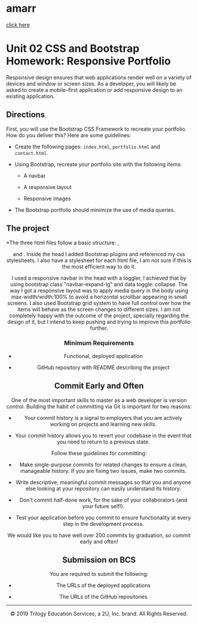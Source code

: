 # amarr
[click here](https://amarr001.github.io/amarr/)

# Unit 02 CSS and Bootstrap Homework: Responsive Portfolio

Responsive design ensures that web applications render well on a variety of devices and window or screen sizes. As a developer, you will likely be asked to create a mobile-first application or add responsive design to an existing application. 


## Directions

First, you will use the Bootstrap CSS Framework to recreate your portfolio. How do you deliver this? Here are some guidelines:

* Create the following pages: `index.html`, `portfolio.html` and `contact.html`.

* Using Bootstrap, recreate your portfolio site with the following items:

   * A navbar

   * A responsive layout

   * Responsive images

* The Bootstrap portfolio should minimize the use of media queries.

## The project

*The three html files follow a basic structure: <head>, <header> and <body>. Inside the head I added Bootstrap plugins and referenced my css stylesheets. I also have a stylesheet for each html file, I am not sure if this is the most efficient way to do it. 

I used a responsive navbar in the head with a toggler, I achieved that by using bootstrap class "navbar-expand-lg" and data toggle: collapse. The way I got a responsive layout was to apply media query in the body using max-width/width:100% to avoid a horizontal scrollbar appearing in small screens. I also used Bootstrap grid system to have full control over how the items will behave as the screen changes to different sizes. 
I
am not completely happy with the outcome of the project, specially regarding the design of it, but I intend to keep pushing and trying to improve this portfolio further. 



### Minimum Requirements

* Functional, deployed application

* GitHub repository with README describing the project


## Commit Early and Often

One of the most important skills to master as a web developer is version control. Building the habit of committing via Git is important for two reasons:

* Your commit history is a signal to employers that you are actively working on projects and learning new skills.

* Your commit history allows you to revert your codebase in the event that you need to return to a previous state.

Follow these guidelines for committing:

* Make single-purpose commits for related changes to ensure a clean, manageable history. If you are fixing two issues, make two commits.

* Write descriptive, meaningful commit messages so that you and anyone else looking at your repository can easily understand its history.

* Don't commit half-done work, for the sake of your collaborators (and your future self!).

* Test your application before you commit to ensure functionality at every step in the development process.

We would like you to have well over 200 commits by graduation, so commit early and often!


## Submission on BCS

You are required to submit the following:

* The URLs of the deployed applications

* The URLs of the GitHub repositories

- - -

© 2019 Trilogy Education Services, a 2U, Inc. brand. All Rights Reserved.
